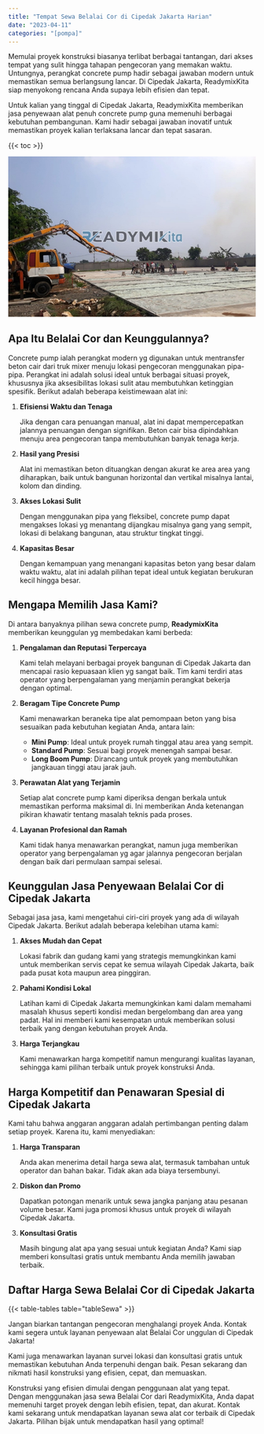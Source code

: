 ```yaml
---
title: "Tempat Sewa Belalai Cor di Cipedak Jakarta Harian"
date: "2023-04-11"
categories: "[pompa]"
---
```


Memulai proyek konstruksi biasanya terlibat berbagai tantangan, dari akses tempat yang sulit hingga tahapan pengecoran yang memakan waktu. Untungnya, perangkat concrete pump hadir sebagai jawaban modern untuk memastikan semua berlangsung lancar. Di Cipedak Jakarta, ReadymixKita siap menyokong rencana Anda supaya lebih efisien dan tepat.

Untuk kalian yang tinggal di Cipedak Jakarta, ReadymixKita memberikan jasa penyewaan alat penuh concrete pump guna memenuhi berbagai kebutuhan pembangunan. Kami hadir sebagai jawaban inovatif untuk memastikan proyek kalian terlaksana lancar dan tepat sasaran.

{{< toc >}}

![Tempat Sewa Belalai Cor di Cipedak Jakarta Harian](/images/pompa/sewa-pompa-09.jpg)

## Apa Itu Belalai Cor dan Keunggulannya?

Concrete pump ialah perangkat modern yg digunakan untuk mentransfer beton cair dari truk mixer menuju lokasi pengecoran menggunakan pipa-pipa. Perangkat ini adalah solusi ideal untuk berbagai situasi proyek, khususnya jika aksesibilitas lokasi sulit atau membutuhkan ketinggian spesifik. Berikut adalah beberapa keistimewaan alat ini:

1. **Efisiensi Waktu dan Tenaga**

   Jika dengan cara penuangan manual, alat ini dapat mempercepatkan jalannya penuangan dengan signifikan. Beton cair bisa dipindahkan menuju area pengecoran tanpa membutuhkan banyak tenaga kerja.

2. **Hasil yang Presisi**

   Alat ini memastikan beton dituangkan dengan akurat ke area area yang diharapkan, baik untuk bangunan horizontal dan vertikal misalnya lantai, kolom dan dinding.

3. **Akses Lokasi Sulit**

   Dengan menggunakan pipa yang fleksibel, concrete pump dapat mengakses lokasi yg menantang dijangkau misalnya gang yang sempit, lokasi di belakang bangunan, atau struktur tingkat tinggi.

4. **Kapasitas Besar**

   Dengan kemampuan yang menangani kapasitas beton yang besar dalam waktu waktu, alat ini adalah pilihan tepat ideal untuk kegiatan berukuran kecil hingga besar.

## Mengapa Memilih Jasa Kami?

Di antara banyaknya pilihan sewa concrete pump, **ReadymixKita** memberikan keunggulan yg membedakan kami berbeda:

1. **Pengalaman dan Reputasi Terpercaya**

   Kami telah melayani berbagai proyek bangunan di Cipedak Jakarta dan mencapai rasio kepuasaan klien yg sangat baik. Tim kami terdiri atas operator yang berpengalaman yang menjamin perangkat bekerja dengan optimal.

2. **Beragam Tipe Concrete Pump**

   Kami menawarkan beraneka tipe alat pemompaan beton yang bisa sesuaikan pada kebutuhan kegiatan Anda, antara lain:
   - **Mini Pump**: Ideal untuk proyek rumah tinggal atau area yang sempit.
   - **Standard Pump**: Sesuai bagi proyek menengah sampai besar.
   - **Long Boom Pump**: Dirancang untuk proyek yang membutuhkan jangkauan tinggi atau jarak jauh.

3. **Perawatan Alat yang Terjamin**

   Setiap alat concrete pump kami diperiksa dengan berkala untuk memastikan performa maksimal di. Ini memberikan Anda ketenangan pikiran khawatir tentang masalah teknis pada proses.

4. **Layanan Profesional dan Ramah**

   Kami tidak hanya menawarkan perangkat, namun juga memberikan operator yang berpengalaman yg agar jalannya pengecoran berjalan dengan baik dari permulaan sampai selesai.

## Keunggulan Jasa Penyewaan Belalai Cor di Cipedak Jakarta

Sebagai jasa jasa, kami mengetahui ciri-ciri proyek yang ada di wilayah Cipedak Jakarta. Berikut adalah beberapa kelebihan utama kami:

1. **Akses Mudah dan Cepat**

   Lokasi fabrik dan gudang kami yang strategis memungkinkan kami untuk memberikan servis cepat ke semua wilayah Cipedak Jakarta, baik pada pusat kota maupun area pinggiran.

2. **Pahami Kondisi Lokal**

   Latihan kami di Cipedak Jakarta memungkinkan kami dalam memahami masalah khusus seperti kondisi medan bergelombang dan area yang padat. Hal ini memberi kami kesempatan untuk memberikan solusi terbaik yang dengan kebutuhan proyek Anda.

3. **Harga Terjangkau**

   Kami menawarkan harga kompetitif namun mengurangi kualitas layanan, sehingga kami pilihan terbaik untuk proyek konstruksi Anda.

## Harga Kompetitif dan Penawaran Spesial di Cipedak Jakarta

Kami tahu bahwa anggaran anggaran adalah pertimbangan penting dalam setiap proyek. Karena itu, kami menyediakan:

1. **Harga Transparan**

   Anda akan menerima detail harga sewa alat, termasuk tambahan untuk operator dan bahan bakar. Tidak akan ada biaya tersembunyi.

2. **Diskon dan Promo**

   Dapatkan potongan menarik untuk sewa jangka panjang atau pesanan volume besar. Kami juga promosi khusus untuk proyek di wilayah Cipedak Jakarta.

3. **Konsultasi Gratis**

   Masih bingung alat apa yang sesuai untuk kegiatan Anda? Kami siap memberi konsultasi gratis untuk membantu Anda memilih jawaban terbaik.

## Daftar Harga Sewa Belalai Cor di Cipedak Jakarta

{{< table-tables table="tableSewa" >}}

Jangan biarkan tantangan pengecoran menghalangi proyek Anda. Kontak kami segera untuk layanan penyewaan alat Belalai Cor unggulan di Cipedak Jakarta!

Kami juga menawarkan layanan survei lokasi dan konsultasi gratis untuk memastikan kebutuhan Anda terpenuhi dengan baik. Pesan sekarang dan nikmati hasil konstruksi yang efisien, cepat, dan memuaskan.

Konstruksi yang efisien dimulai dengan penggunaan alat yang tepat. Dengan menggunakan jasa sewa Belalai Cor dari ReadymixKita, Anda dapat memenuhi target proyek dengan lebih efisien, tepat, dan akurat. Kontak kami sekarang untuk mendapatkan layanan sewa alat cor terbaik di Cipedak Jakarta. Pilihan bijak untuk mendapatkan hasil yang optimal!